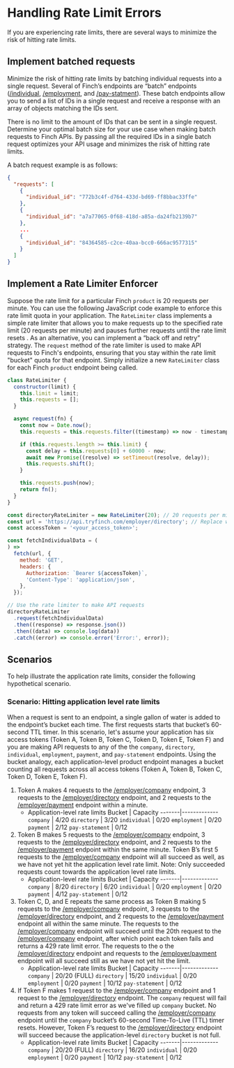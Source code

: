 # Handling Rate Limit Errors

If you are experiencing rate limits, there are several ways to minimize the risk of hitting rate limits.

## Implement batched requests

Minimize the risk of hitting rate limits by batching individual requests into a single request. Several of Finch’s endpoints are “batch” endpoints ([/individual](https://developer.tryfinch.com/docs/reference/9d6c83b09e205-individual), [/employment](https://developer.tryfinch.com/docs/reference/1ba5cdec4c979-employment), and [/pay-statment](https://developer.tryfinch.com/docs/reference/d5fd02c41e83a-pay-statement)). These batch endpoints allow you to send a list of IDs in a single request and receive a response with an array of objects matching the IDs sent.

There is no limit to the amount of IDs that can be sent in a single request. Determine your optimal batch size for your use case when making batch requests to Finch APIs. By passing all the required IDs in a single batch request optimizes your API usage and minimizes the risk of hitting rate limits.

A batch request example is as follows:

```json
{
  "requests": [
    {
      "individual_id": "772b3c4f-d764-433d-bd69-ff8bbac33ffe"
    },
    {
      "individual_id": "a7a77065-0f68-418d-a85a-da24fb2139b7"
    },
    ...
    {
      "individual_id": "84364585-c2ce-40aa-bcc0-666ac9577315"
    }
  ]
}
```

## Implement a Rate Limiter Enforcer

Suppose the rate limit for a particular Finch `product` is 20 requests per minute. You can use the following JavaScript code example to enforce this rate limit quota in your application. The `RateLimiter` class implements a simple rate limiter that allows you to make requests up to the specified rate limit (20 requests per minute) and pauses further requests until the rate limit resets . As an alternative, you can implement a “back off and retry” strategy. The `request` method of the rate limiter is used to make API requests to Finch's endpoints, ensuring that you stay within the rate limit "bucket" quota for that endpoint. Simply initialize a new `RateLimiter` class for each Finch `product` endpoint being called.

```js
class RateLimiter {
  constructor(limit) {
    this.limit = limit;
    this.requests = [];
  }

  async request(fn) {
    const now = Date.now();
    this.requests = this.requests.filter((timestamp) => now - timestamp < 60000);

    if (this.requests.length >= this.limit) {
      const delay = this.requests[0] + 60000 - now;
      await new Promise((resolve) => setTimeout(resolve, delay));
      this.requests.shift();
    }

    this.requests.push(now);
    return fn();
  }
}

const directoryRateLimiter = new RateLimiter(20); // 20 requests per minute
const url = 'https://api.tryfinch.com/employer/directory'; // Replace with the desired endpoint
const accessToken = '<your_access_token>';

const fetchIndividualData = (
) =>
  fetch(url, {
    method: 'GET',
    headers: {
      Authorization: `Bearer ${accessToken}`,
      'Content-Type': 'application/json',
    },
  });

// Use the rate limiter to make API requests
directoryRateLimiter
  .request(fetchIndividualData)
  .then((response) => response.json())
  .then((data) => console.log(data))
  .catch((error) => console.error('Error:', error));
```

## Scenarios
To help illustrate the application rate limits, consider the following hypothetical scenario.

### Scenario: Hitting application level rate limits

When a request is sent to an endpoint, a single gallon of water is added to the endpoint’s bucket each time. The first requests starts that bucket’s 60-second TTL timer. In this scenario, let's assume your application has six access tokens (Token A, Token B, Token C, Token D, Token E, Token F) and you are making API requests to any of the the `company`, `directory`, `individual`, `employment`, `payment`, and `pay-statement` endpoints.  Using the bucket analogy, each application-level product endpoint manages a bucket counting all requests across all access tokens  (Token A, Token B, Token C, Token D, Token E, Token F).

1. Token A makes 4 requests to the [/employer/company](https://developer.tryfinch.com/docs/reference/33162be1eed72-company) endpoint, 3 requests to the [/employer/directory](https://developer.tryfinch.com/docs/reference/12419c085fc0e-directory) endpoint, and 2 requests to the [/employer/payment](https://developer.tryfinch.com/docs/reference/b811fdc2542ca-payment) endpoint within a minute.
    - Application-level rate limits
        Bucket | Capacity
        -------|-------------
        `company` | 4/20
        `directory` | 3/20
        `individual` | 0/20
        `employment` | 0/20
        `payment` | 2/12
        `pay-statement` | 0/12
1. Token B makes 5 requests to the [/employer/company](https://developer.tryfinch.com/docs/reference/33162be1eed72-company) endpoint, 3 requests to the [/employer/directory](https://developer.tryfinch.com/docs/reference/12419c085fc0e-directory) endpoint, and 2 requests to the [/employer/payment](https://developer.tryfinch.com/docs/reference/b811fdc2542ca-payment) endpoint within the same minute. Token B’s first 5 requests to the [/employer/company](https://developer.tryfinch.com/docs/reference/33162be1eed72-company) endpoint will all succeed as well, as we have not yet hit the application level rate limit. Note: Only succeeded requests count towards the application level rate limits.
    - Application-level rate limits
        Bucket | Capacity
        -------|-------------
        `company` | 8/20
        `directory` | 6/20
        `individual` | 0/20
        `employment` | 0/20
        `payment` | 4/12
        `pay-statement` | 0/12
1. Token C, D, and E repeats the same process as Token B making 5 requests to the [/employer/company](https://developer.tryfinch.com/docs/reference/33162be1eed72-company) endpoint, 3 requests to the [/employer/directory](https://developer.tryfinch.com/docs/reference/12419c085fc0e-directory) endpoint, and 2 requests to the [/employer/payment](https://developer.tryfinch.com/docs/reference/b811fdc2542ca-payment) endpoint all within the same minute. The requests to the [/employer/company](https://developer.tryfinch.com/docs/reference/33162be1eed72-company) endpoint will succeed until the 20th request to the [/employer/company](https://developer.tryfinch.com/docs/reference/33162be1eed72-company) endpoint, after which point each token fails and returns a 429 rate limit error. The requests to the o the [/employer/directory](https://developer.tryfinch.com/docs/reference/12419c085fc0e-directory) endpoint and  requests to the [/employer/payment](https://developer.tryfinch.com/docs/reference/b811fdc2542ca-payment) endpoint will all succeed still as we have not yet hit the limit.
    - Application-level rate limits
        Bucket | Capacity
        -------|-------------
        `company` | 20/20 (FULL)
        `directory` | 15/20
        `individual` | 0/20
        `employment` | 0/20
        `payment` | 10/12
        `pay-statement` | 0/12
1. If Token F makes 1 request to the [/employer/company](https://developer.tryfinch.com/docs/reference/33162be1eed72-company) endpoint and 1 request to the [/employer/directory](https://developer.tryfinch.com/docs/reference/12419c085fc0e-directory) endpoint. The `company` request will fail and return a 429 rate limit error as we've filled up `company` bucket. No requests from any token will succeed calling the [/employer/company](https://developer.tryfinch.com/docs/reference/33162be1eed72-company) endpoint until the `company` bucket’s 60-second Time-To-Live (TTL) timer resets. However, Token F’s request to the [/employer/directory](https://developer.tryfinch.com/docs/reference/12419c085fc0e-directory) endpoint will succeed because the application-level `directory` bucket is not full.
    - Application-level rate limits
        Bucket | Capacity
        -------|-------------
        `company` | 20/20 (FULL)
        `directory` | 16/20
        `individual` | 0/20
        `employment` | 0/20
        `payment` | 10/12
        `pay-statement` | 0/12
